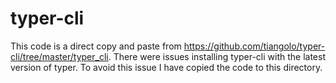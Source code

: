 # typer-cli

This code is a direct copy and paste from https://github.com/tiangolo/typer-cli/tree/master/typer_cli. There were issues installing typer-cli with the latest version of typer. To avoid this issue I have copied the code to this directory.